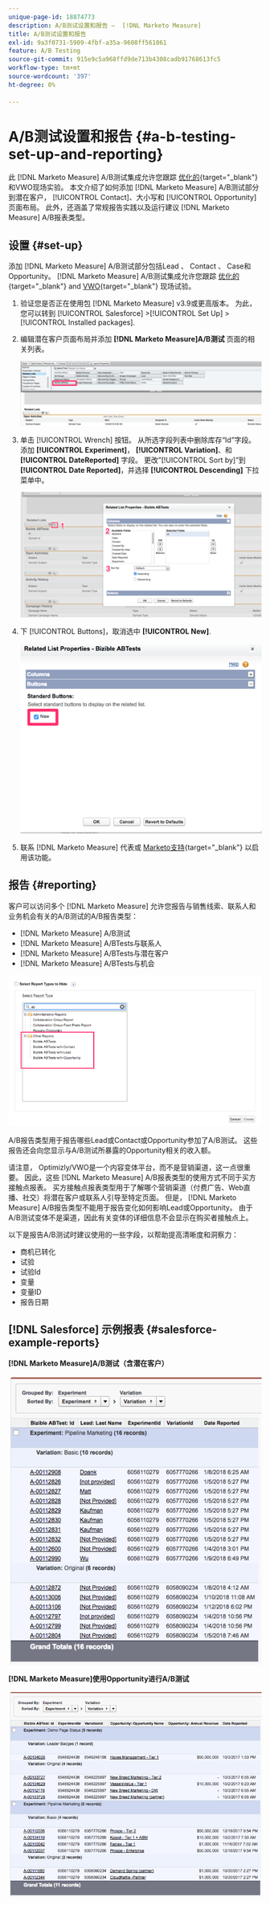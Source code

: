 ```yaml
---
unique-page-id: 18874773
description: A/B测试设置和报告 —  [!DNL Marketo Measure]
title: A/B测试设置和报告
exl-id: 9a3f0731-5909-4fbf-a35a-9608ff561061
feature: A/B Testing
source-git-commit: 915e9c5a968ffd9de713b4308cadb91768613fc5
workflow-type: tm+mt
source-wordcount: '397'
ht-degree: 0%

---
```


# A/B测试设置和报告 {#a-b-testing-set-up-and-reporting}

此 [!DNL Marketo Measure] A/B测试集成允许您跟踪 [优化的](https://www.optimizely.com/){target="_blank"} 和VWO现场实验。 本文介绍了如何添加 [!DNL Marketo Measure] A/B测试部分到潜在客户， [!UICONTROL Contact]、大小写和 [!UICONTROL Opportunity] 页面布局。 此外，还涵盖了常规报告实践以及运行建议 [!DNL Marketo Measure] A/B报表类型。

## 设置 {#set-up}

添加 [!DNL Marketo Measure] A/B测试部分包括Lead 、 Contact 、 Case和Opportunity。 [!DNL Marketo Measure] A/B测试集成允许您跟踪 [优化的](https://www.optimizely.com/){target="_blank"} and [VWO](https://vwo.com/){target="_blank"} 现场试验。

1. 验证您是否正在使用包 [!DNL Marketo Measure] v3.9或更高版本。 为此，您可以转到 [!UICONTROL Salesforce] >[!UICONTROL Set Up] > [!UICONTROL Installed packages].
1. 编辑潜在客户页面布局并添加 **[!DNL Marketo Measure]A/B测试** 页面的相关列表。

   ![](assets/1.png)

1. 单击 [!UICONTROL Wrench] 按钮。 从所选字段列表中删除库存“Id”字段。 添加 **[!UICONTROL Experiment]**， **[!UICONTROL Variation]**、和 **[!UICONTROL DateReported]** 字段。 更改”[!UICONTROL Sort by]”到 **[!UICONTROL Date Reported]**，并选择 **[!UICONTROL Descending]** 下拉菜单中。

   ![](assets/2.png)

1. 下 [!UICONTROL Buttons]，取消选中 **[!UICONTROL New]**.

   ![](assets/3.png)

1. 联系 [!DNL Marketo Measure] 代表或 [Marketo支持](https://nation.marketo.com/t5/support/ct-p/Support){target="_blank"} 以启用该功能。

## 报告 {#reporting}

客户可以访问多个 [!DNL Marketo Measure] 允许您报告与销售线索、联系人和业务机会有关的A/B测试的A/B报告类型：

* [!DNL Marketo Measure] A/B测试
* [!DNL Marketo Measure] A/BTests与联系人
* [!DNL Marketo Measure] A/BTests与潜在客户
* [!DNL Marketo Measure] A/BTests与机会

![](assets/4.png)

A/B报告类型用于报告哪些Lead或Contact或Opportunity参加了A/B测试。 这些报告还会向您显示与A/B测试所暴露的Opportunity相关的收入额。

请注意， Optimizly/VWO是一个内容变体平台，而不是营销渠道，这一点很重要。 因此，这些 [!DNL Marketo Measure] A/B报表类型的使用方式不同于买方接触点报表。 买方接触点报表类型用于了解哪个营销渠道（付费广告、Web直播、社交）将潜在客户或联系人引导至特定页面。 但是， [!DNL Marketo Measure] A/B报告类型不能用于报告变化如何影响Lead或Opportunity。 由于A/B测试变体不是渠道，因此有关变体的详细信息不会显示在购买者接触点上。

以下是报告A/B测试时建议使用的一些字段，以帮助提高清晰度和洞察力：

* 商机已转化
* 试验
* 试验Id
* 变量
* 变量ID
* 报告日期

## [!DNL Salesforce] 示例报表 {#salesforce-example-reports}

**[!DNL Marketo Measure]A/B测试（含潜在客户）**

![](assets/5.png)

**[!DNL Marketo Measure]使用Opportunity进行A/B测试**

![](assets/6.png)
